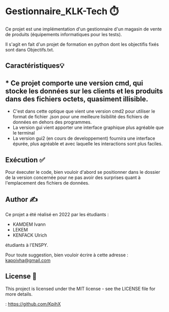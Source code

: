 # Gestionnaire_KLK-Tech ⏱️

Ce projet est une implémentation d'un gestionnaire d'un magasin de vente de produits (équipements informatiques pour les tests).

Il s'agit en fait d'un projet de formation en python dont les objectifis fixés sont dans Objectifs.txt.

## Caractéristiques💡

## * Ce projet comporte  une version cmd, qui stocke les données sur les clients et les produits dans des fichiers octets, quasiment illisible.

* C'est dans cette optique que vient une version cmd2 pour utiliser le format de fichier .json pour une meilleure lisibilité des fichiers de données en dehors des programmes.
* La version gui vient apporter une interface graphique plus agréable que le terminal
* La version gui2 (en cours de developpement) fournira une interface épurée, plus agréable et avec laquelle les interactions sont plus faciles.

## Exécution ✅

Pour éxecuter le code, bien vouloir d'abord se positionner dans le dossier de la version concernée pour ne pas avoir des surprises quant à l'emplacement des fichiers de données.

## Author ✍️

Ce projet a été réalisé en 2022 par les étudiants :

- KAMDEM Ivann
- LEKEM
- KENFACK Ulrich

étudiants à l'ENSPY.

Pour toute suggestion, bien vouloir écrire à cette adresse : kapoivha@gmail.com

## License 📄

This project is licensed under the MIT license - see the LICENSE file for more details.

: https://github.com/KpihX
